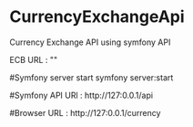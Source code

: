 # CurrencyExchangeApi
Currency Exchange API using symfony API

ECB URL : ""

#Symfony server start
symfony server:start  
 
 #Symfony API URl : 
 http://127:0.0.1/api
 
 #Browser URL :
 http://127:0.0.1/currency
 
 
 
 
